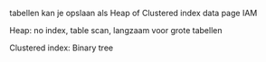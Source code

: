 tabellen kan je opslaan als Heap of Clustered index
data page
IAM




Heap:
no index, table scan, langzaam voor grote tabellen

Clustered index:
Binary tree

